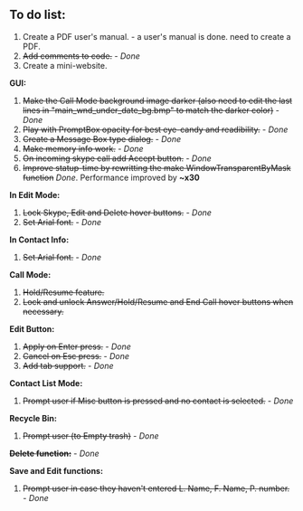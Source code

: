 ## To do list: ##

  1. Create a PDF user's manual. - a user's manual is done. need to create a PDF.
  1. ~~Add comments to code.~~ - _Done_
  1. Create a mini-website.

**GUI:**
  1. ~~Make the Call Mode background image darker (also need to edit the last lines in "main\_wnd\_under\_date\_bg.bmp" to match the darker color)~~ - _Done_
  1. ~~Play with PromptBox opacity for best eye-candy and readibility.~~ - _Done_
  1. ~~Create a Message Box type dialog.~~ - _Done_
  1. ~~Make memory info work.~~ - _Done_
  1. ~~On incoming skype call add Accept button.~~ - _Done_
  1. ~~Improve statup-time by rewritting the make WindowTransparentByMask function~~ _Done_. Performance improved by **~x30**

**In Edit Mode:**
  1. ~~Lock Skype, Edit and Delete hover buttons.~~ - _Done_
  1. ~~Set Arial font.~~ - _Done_

**In Contact Info:**
  1. ~~Set Arial font.~~ - _Done_

**Call Mode:**
  1. ~~Hold/Resume feature.~~
  1. ~~Lock and unlock Answer/Hold/Resume and End Call hover buttons when necessary.~~

**Edit Button:**
  1. ~~Apply on Enter press.~~ - _Done_
  1. ~~Cancel on Esc press.~~ - _Done_
  1. ~~Add tab support.~~ - _Done_

**Contact List Mode:**
  1. ~~Prompt user if Misc button is pressed and no contact is selected.~~ - _Done_

**Recycle Bin:**
  1. ~~Prompt user (to Empty trash)~~ - _Done_

~~**Delete function:**~~ - _Done_

**Save and Edit functions:**
  1. ~~Prompt user in case they haven't entered L. Name, F. Name, P. number.~~ - _Done_